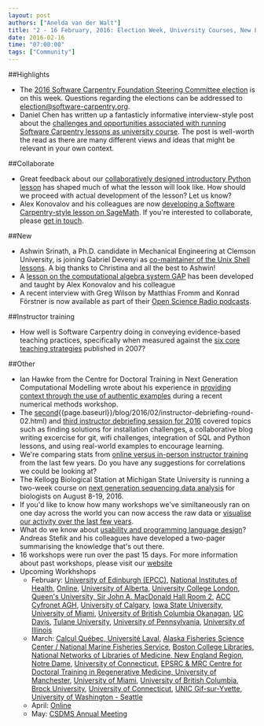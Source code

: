 ```yaml
---
layout: post
authors: ["Anelda van der Walt"]
title: "2 - 16 February, 2016: Election Week, University Courses, New Lessons and a Shell Co-Maintainer, An Interview, and Teaching Strategies"
date: 2016-02-16
time: "07:00:00"
tags: ["Community"]
---
```


##Highlights
* The [2016 Software Carpentry Foundation Steering Committee election]({{page.baseurl}}/blog/2016/01/election-candidates.html) is on this week. Questions regarding the elections can be addressed to <election@software-carpentry.org>.
* Daniel Chen has written up a fantasticly informative interview-style post about the [challenges and opportunities associated with running Software Carpentry lessons as university course]({{page.baseurl}}/blog/2016/02/swc-as-a-university-course.html). The post is well-worth the read as there are many different views and ideas that might be relevant in your own context.

##Collaborate
* Great feedback about our [collaboratively designed introductory Python lesson]({{page.baseurl}}/blog/2016/02/designing-lessons-collaboratively.html) has shaped much of what the lesson will look like. How should we proceed with actual development of the lesson? Let us know?
* Alex Konovalov and his colleagues are now [developing a Software Carpentry-style lesson on SageMath]({{page.baseurl}}/blog/2016/02/new-lesson-on-gap.html). If you're interested to collaborate, please [get in touch](https://github.com/alex-konovalov/sage-lesson/issues/1).

##New
* Ashwin Srinath, a Ph.D. candidate in Mechanical Engineering at Clemson University, is joining Gabriel Devenyi as [co-maintainer of the Unix Shell lessons]({{page.baseurl}}/blog/2016/02/new-shell-maintainer.html). A big thanks to Christina and all the best to Ashwin!
* A [lesson on the computational algebra system GAP]({{page.baseurl}}/blog/2016/02/new-lesson-on-gap.html) has been developed and taught by Alex Konovalov and his colleague
* A recent interview with Greg Wilson by Matthias Fromm and Konrad Förstner is now available as part of their [Open Science Radio podcasts]({{page.baseurl}}/blog/2016/02/open-science-radio-podcast.html).

##Instructor training
* How well is Software Carpentry doing in conveying evidence-based teaching practices, specifically when measured against the [six core teaching strategies]({{page.baseurl}}/blog/2016/02/long-way.html) published in 2007?

##Other
* Ian Hawke from the Centre for Doctoral Training in Next Generation Computational Modelling wrote about his experience in [providing context through the use of authentic examples]({{page.baseurl}}/blog/2016/02/context-numerical-methods.html) during a recent numerical methods workshop.
* The [second](){{page.baseurl}}/blog/2016/02/instructor-debriefing-round-02.html) and [third instructor debriefing session for 2016]({{page.baseurl}}/blog/2016/02/instructor-debriefing-round-03.html) covered topics such as finding solutions for installation challenges, a collaborative blog writing excercise for git, wifi challenges, integration of SQL and Python lessons, and using real-world examples to encourage learning.
* We're comparing stats from [online versus in-person instructor training]({{page.baseurl}}/blog/2016/02/correlations.html) from the last few years. Do you have any suggestions for correlations we could be looking at?
* The Kellogg Biological Station at Michigan State University is running a two-week course on [next generation sequencing data analysis]({{page.baseurl}}/blog/2016/02/ngs-course-2016.html) for biologists on August 8-19, 2016.
* If you'd like to know how many workshops we've similtaneously ran on one day across the world you can now access the raw data or [visualise our activity over the last few years]({{page.baseurl}}/blog/2016/02/active-workshops.html).
* What do we know about [usability and programming language design]({{page.baseurl}}/blog/2016/02/two-pages-of-evidence.html)? Andreas Stefik and his colleagues have developed a two-pager summarising the knowledge that's out there.
* 16 workshops were run over the past 15 days. For more information about past workshops, please visit our [website]({{page.baseurl}}/workshops/past/)
* Upcoming Workhshops
  * February:
    [University of Edinburgh (EPCC)](https://hpcarcher.github.io/2016-02-16-EPCC/),
    [National Institutes of Health](https://joshwaterfall.github.io/2016-02-16-NIH/),
    [Online](https://swcarpentry.github.io/2016-02-16-training-online/),
    [University of Alberta](https://computecanada.github.io/2016-02-16-ualberta/),
    [University College London](https://ucl-rits.github.io/2016-02-17-UCL_software_carpentry/),
    [Queen's University, Sir John A. MacDonald Hall Room 2](https://haschmi.github.io/2016-02-17-queens/),
    [ACC Cyfronet AGH](http://www.cyfronet.krakow.pl/aktualnosci/15686,3,komunikat,warsztaty_software_carpentry.html),
    [University of Calgary](https://computecanada.github.io/2016-02-18-ucalgary/),
    [Iowa State University](https://qingpeng.github.io/2016-02-22-isu/),
    [University of Miami](http://mattdickenson.com/2016-02-22-university-of-miami/),
    [University of British Columbia Okanagan](https://computecanada.github.io/2016-02-22-ubco/),
    [UC Davis](https://swcarpentry.github.io/2016-02-22-training-ucdavis/),
    [Tulane University](https://hnakhoul.github.io/2016-02-22-tulane/),
    [University of Pennsylvania](https://maneesha.github.io/2016-02-22-upenn/),
    [University of Illinois](https://uiuc-cse.github.io/2016-02-25-NCSA/)
  * March:
    [Calcul Québec, Université Laval](https://computecanada.github.io/2016-03-01-Universite-Laval/),
    [Alaska Fisheries Science Center / National Marine Fisheries Service](https://rachelss.github.io/2016-03-02-NMFS-Seattle/),
    [Boston College Libraries, National Networks of Libraries of Medicine, New England Region](https://iglpdc.github.io/2016-03-07-bc/),
    [Notre Dame](https://fmichonneau.github.io/2016-03-07-notre-dame/),
    [University of Connecticut](https://jrherr.github.io/2016-03-07-uconn/),
    [EPSRC & MRC Centre for Doctoral Training in Regenerative Medicine, University of Manchester](https://softwaresaved.github.io/2016-03-10-CDT-reg-medicine/),
    [University of Miami](https://mkcor.github.io/2016-03-14-university-of-miami/),
    [University of British Columbia](https://computecanada.github.io/2016-03-12-ubc/),
    [Brock University](https://computecanada.github.io/2016-03-19-brocku/),
    [University of Connecticut](https://butterflyology.github.io/2016-03-21-UConn/),
    [UNIC Gif-sur-Yvette](https://paris-swc.github.io/2016-03-29-gif-sur-yvette/),
    [University of Washington - Seattle](http://uwescience.github.io/2016-03-31-uw/)
  * April:
    [Online](https://swcarpentry.github.io/2016-04-13-training-online/)
  * May:
    [CSDMS Annual Meeting](https://mperignon.github.io/2016-05-16-csdms/)
